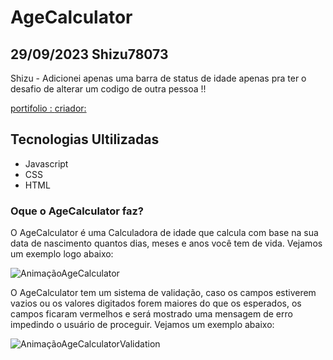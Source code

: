 # AgeCalculator

## 29/09/2023 Shizu78073
Shizu - Adicionei apenas uma barra de status de idade apenas pra ter o desafio de alterar um codigo de outra pessoa !! 

[portifolio : ](https://github.com/GabrielBastos019/AgeCalculator)
[criador: ](https://github.com/GabrielBastos019)



## Tecnologias Ultilizadas

- Javascript
- CSS
- HTML

### Oque o AgeCalculator faz?

O AgeCalculator é uma Calculadora de idade que calcula com base na sua data de nascimento quantos dias, meses e anos você tem de vida. Vejamos um exemplo logo abaixo:

![AnimaçãoAgeCalculator](https://github.com/GabrielBastos019/AgeCalculator/assets/129820288/3e7d9dec-ab63-47ca-a365-a35026f60223)

O AgeCalculator tem um sistema de validação, caso os campos estiverem vazios ou os valores digitados forem maiores do que os esperados, os campos ficaram vermelhos
e será mostrado uma mensagem de erro impedindo o usuário de proceguir. Vejamos um exemplo abaixo: 

![AnimaçãoAgeCalculatorValidation](https://github.com/GabrielBastos019/AgeCalculator/assets/129820288/ea6df81e-d8f4-477f-8f0b-b7f5b00734ac)



